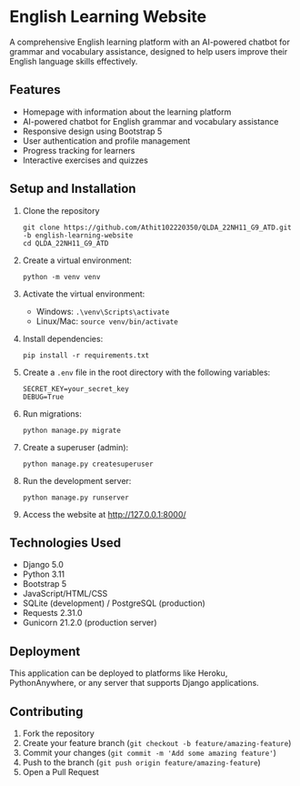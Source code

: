 # English Learning Website

A comprehensive English learning platform with an AI-powered chatbot for grammar and vocabulary assistance, designed to help users improve their English language skills effectively.

## Features

- Homepage with information about the learning platform
- AI-powered chatbot for English grammar and vocabulary assistance
- Responsive design using Bootstrap 5
- User authentication and profile management
- Progress tracking for learners
- Interactive exercises and quizzes

## Setup and Installation

1. Clone the repository
   ```
   git clone https://github.com/Athit102220350/QLDA_22NH11_G9_ATD.git -b english-learning-website
   cd QLDA_22NH11_G9_ATD
   ```

2. Create a virtual environment:
   ```
   python -m venv venv
   ```

3. Activate the virtual environment:
   - Windows: `.\venv\Scripts\activate`
   - Linux/Mac: `source venv/bin/activate`

4. Install dependencies:
   ```
   pip install -r requirements.txt
   ```

5. Create a `.env` file in the root directory with the following variables:
   ```
   SECRET_KEY=your_secret_key
   DEBUG=True
   ```

6. Run migrations:
   ```
   python manage.py migrate
   ```

7. Create a superuser (admin):
   ```
   python manage.py createsuperuser
   ```

8. Run the development server:
   ```
   python manage.py runserver
   ```

9. Access the website at http://127.0.0.1:8000/

## Technologies Used

- Django 5.0
- Python 3.11
- Bootstrap 5
- JavaScript/HTML/CSS
- SQLite (development) / PostgreSQL (production)
- Requests 2.31.0
- Gunicorn 21.2.0 (production server)

## Deployment

This application can be deployed to platforms like Heroku, PythonAnywhere, or any server that supports Django applications.

## Contributing

1. Fork the repository
2. Create your feature branch (`git checkout -b feature/amazing-feature`)
3. Commit your changes (`git commit -m 'Add some amazing feature'`)
4. Push to the branch (`git push origin feature/amazing-feature`)
5. Open a Pull Request




